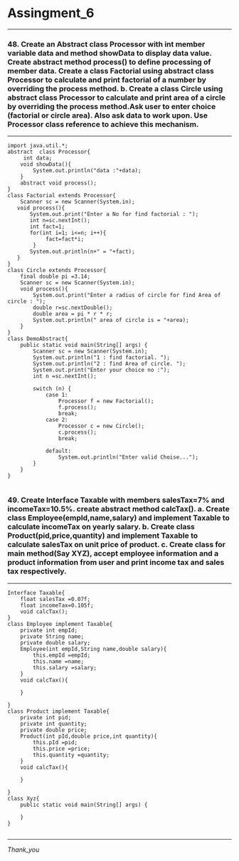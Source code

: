 # Assingment_6

---


### 48.	Create an Abstract class Processor with int member variable data  and method showData to display data value. Create abstract method process() to define processing of member data. Create a class  Factorial using abstract class Processor  to calculate and print factorial of a number by overriding the process method. b. Create a class Circle using abstract class Processor to calculate and print area of a circle by overriding the process method.Ask user to enter choice (factorial or circle area).  Also ask data to work upon. Use Processor class reference to achieve this mechanism.
---

```
import java.util.*;
abstract  class Processor{
     int data;
    void showData(){
        System.out.println("data :"+data);
    }
    abstract void process();
}
class Factorial extends Processor{
    Scanner sc = new Scanner(System.in);
   void process(){
       System.out.print("Enter a No for find factorial : ");
       int n=sc.nextInt();
       int fact=1;
       for(int i=1; i<=n; i++){
            fact=fact*i;
        }
       System.out.println(n+" = "+fact);
   }
}
class Circle extends Processor{
    final double pi =3.14;
    Scanner sc = new Scanner(System.in);
    void process(){
        System.out.print("Enter a radius of circle for find Area of circle : ");
        double r=sc.nextDouble();
        double area = pi * r * r;
        System.out.println(" area of circle is = "+area);
    }
}
class DemoAbstract{
    public static void main(String[] args) {
        Scanner sc = new Scanner(System.in);
        System.out.println("1 : find factorial. ");
        System.out.println("2 : find Area of circle. ");
        System.out.print("Enter your choice no :");
        int n =sc.nextInt();

        switch (n) {
            case 1:
                Processor f = new Factorial();
                f.process();
                break;
            case 2:
                Processor c = new Circle();
                c.process();
                break;
        
            default:
                System.out.println("Enter valid Choise...");
        }
    }
}


```


### 49.	Create Interface Taxable with members salesTax=7% and incomeTax=10.5%. create abstract method calcTax(). a. Create class Employee(empId,name,salary) and implement Taxable to calculate incomeTax on yearly salary. b. Create class Product(pid,price,quantity) and implement Taxable to calculate salesTax on unit price of product. c. Create class for main method(Say XYZ), accept employee information and a product information from user and print income tax and sales tax respectively.
---

```
Interface Taxable{
    float salesTax =0.07f;
    float incomeTax=0.105f;
    void calcTax();
}
class Employee implement Taxable{
    private int empId;
    private String name;
    private double salary;
    Employee(int empId,String name,double salary){
        this.empId =empId;
        this.name =name;
        this.salary =salary;
    }
    void calcTax(){

    }
    
}
class Product implement Taxable{
    private int pid;
    private int quantity;
    private double price;
    Product(int pId,double price,int quantity){
        this.pId =pid;
        this.price =price;
        this.quantity =quantity;
    }
    void calcTax(){
       
    }
    
}
class Xyz{
    public static void main(String[] args) {
        
    }
}


```

---

*Thank_you*